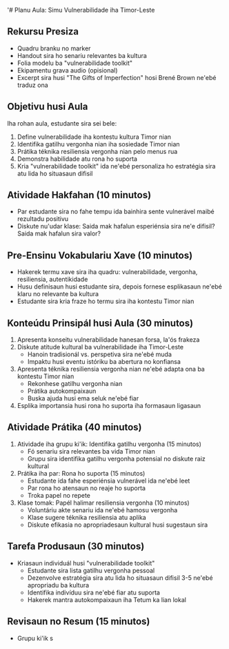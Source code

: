 '# Planu Aula: Simu Vulnerabilidade iha Timor-Leste

## Rekursu Presiza
- Quadru branku no marker
- Handout sira ho senariu relevantes ba kultura
- Folia modelu ba "vulnerabilidade toolkit"
- Ekipamentu grava audio (opisional)
- Excerpt sira husi "The Gifts of Imperfection" hosi Brené Brown ne'ebé traduz ona

## Objetivu husi Aula
Iha rohan aula, estudante sira sei bele:
1. Define vulnerabilidade iha kontestu kultura Timor nian
2. Identifika gatilhu vergonha nian iha sosiedade Timor nian
3. Prátika téknika resiliensia vergonha nian pelo menus rua
4. Demonstra habilidade atu rona ho suporta
5. Kria "vulnerabilidade toolkit" ida ne'ebé personaliza ho estratégia sira atu lida ho situasaun difisil

## Atividade Hakfahan (10 minutos)
- Par estudante sira no fahe tempu ida bainhira sente vulnerável maibé rezultadu positivu
- Diskute nu'udar klase: Saida mak hafalun esperiénsia sira ne'e difisil? Saida mak hafalun sira valor?

## Pre-Ensinu Vokabulariu Xave (10 minutos)
- Hakerek termu xave sira iha quadru: vulnerabilidade, vergonha, resiliensia, autentikidade
- Husu definisaun husi estudante sira, depois fornese esplikasaun ne'ebé klaru no relevante ba kultura
- Estudante sira kria fraze ho termu sira iha kontestu Timor nian

## Konteúdu Prinsipál husi Aula (30 minutos)
1. Apresenta konseitu vulnerabilidade hanesan forsa, la'ós frakeza
2. Diskute atitude kultural ba vulnerabilidade iha Timor-Leste
   - Hanoin tradisionál vs. perspetiva sira ne'ebé muda
   - Impaktu husi eventu istóriku ba abertura no konfiansa
3. Apresenta téknika resiliensia vergonha nian ne'ebé adapta ona ba kontestu Timor nian
   - Rekonhese gatilhu vergonha nian
   - Prátika autokompaixaun
   - Buska ajuda husi ema seluk ne'ebé fiar
4. Esplika importansia husi rona ho suporta iha formasaun ligasaun

## Atividade Prátika (40 minutos)
1. Atividade iha grupu ki'ik: Identifika gatilhu vergonha (15 minutos)
   - Fó senariu sira relevantes ba vida Timor nian
   - Grupu sira identifika gatilhu vergonha potensial no diskute raiz kultural
2. Prátika iha par: Rona ho suporta (15 minutos)
   - Estudante ida fahe esperiénsia vulnerável ida ne'ebé leet
   - Par rona ho atensaun no reaje ho suporta
   - Troka papel no repete
3. Klase tomak: Papél halimar resiliensia vergonha (10 minutos)
   - Voluntáriu akte senariu ida ne'ebé hamosu vergonha
   - Klase sugere téknika resiliensia atu aplika
   - Diskute efikasia no apropriadesaun kultural husi sugestaun sira

## Tarefa Produsaun (30 minutos)
- Kriasaun individuál husi "vulnerabilidade toolkit"
  - Estudante sira lista gatilhu vergonha pessoal
  - Dezenvolve estratégia sira atu lida ho situasaun difisil 3-5 ne'ebé apropriadu ba kultura
  - Identifika indivíduu sira ne'ebé fiar atu suporta
  - Hakerek mantra autokompaixaun iha Tetum ka lian lokal

## Revisaun no Resum (15 minutos)
- Grupu ki'ik s